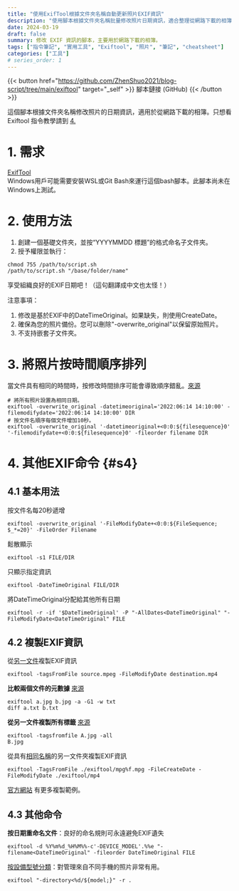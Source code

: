 ```yaml
---
title: "使用ExifTool根據文件夾名稱自動更新照片EXIF資訊"
description: "使用腳本根據文件夾名稱批量修改照片日期資訊，適合整理從網路下載的相簿，保障照片日期的準確性與一致性，並提供其他EXIF命令以便更好管理照片。"
date: 2024-03-19
draft: false
summary: 修改 EXIF 資訊的腳本，主要用於網路下載的相簿。
tags: ["指令筆記", "實用工具", "Exiftool", "照片", "筆記", "cheatsheet"]
categories: ["工具"]
# series_order: 1
---
```


{{< button href="https://github.com/ZhenShuo2021/blog-script/tree/main/exiftool" target="_self" >}}
腳本鏈接 (GitHub)
{{< /button >}}

這個腳本根據文件夾名稱修改照片的日期資訊，適用於從網路下載的相簿。只想看 Exiftool 指令教學請到 [4.](#s4)

# 1. 需求
[ExifTool](http://www.sno.phy.queensu.ca/~phil/exiftool/)  
Windows用戶可能需要安裝WSL或Git Bash來運行這個bash腳本。此腳本尚未在Windows上測試。

# 2. 使用方法 
1. 創建一個基礎文件夾，並按“YYYYMMDD 標題”的格式命名子文件夾。
2. 授予權限並執行：
```shell
chmod 755 /path/to/script.sh
/path/to/script.sh "/base/folder/name"
```

享受組織良好的EXIF日期吧！（這句翻譯成中文也太怪！）

注意事項： 
1. 修改是基於EXIF中的DateTimeOriginal。如果缺失，則使用CreateDate。
2. 確保為您的照片備份。您可以刪除"-overwrite_original"以保留原始照片。
3. 不支持嵌套子文件夾。

# 3. 將照片按時間順序排列  
當文件具有相同的時間時，按修改時間排序可能會導致順序錯亂。[來源](https://photo.stackexchange.com/questions/60342/how-can-i-incrementally-date-photos)

```shell
# 將所有照片設置為相同日期。
exiftool -overwrite_original -datetimeoriginal='2022:06:14 14:10:00' -filemodifydate='2022:06:14 14:10:00' DIR
# 按文件名順序每個文件增加10秒。
exiftool -overwrite_original '-datetimeoriginal+<0:0:${filesequence}0' '-filemodifydate+<0:0:${filesequence}0' -fileorder filename DIR
```


# 4. 其他EXIF命令 {#s4}

## 4.1 基本用法
按文件名每20秒遞增
```shell
exiftool -overwrite_original '-FileModifyDate+<0:0:${FileSequence; $_*=20}' -FileOrder Filename
```

鬆散顯示
```shell
exiftool -s1 FILE/DIR
```

只顯示指定資訊
```shell
exiftool -DateTimeOriginal FILE/DIR
```

將DateTimeOriginal分配給其他所有日期
```shell
exiftool -r -if '$DateTimeOriginal' -P "-AllDates<DateTimeOriginal" "-FileModifyDate<DateTimeOriginal" FILE
```


## 4.2 複製EXIF資訊
從[另一文件](https://exiftool.org/forum/index.php?topic=11385.0)複製EXIF資訊
```shell
exiftool -tagsFromFile source.mpeg -FileModifyDate destination.mp4
```


**比較兩個文件的元數據**
[來源](https://exiftool.org/forum/index.php?topic=3276.0)
```shell
exiftool a.jpg b.jpg -a -G1 -w txt
diff a.txt b.txt
```


**從另一文件複製所有標籤**
[來源](https://exiftool.org/exiftool_pod.html#COPYING-EXAMPLES)
```shell
exiftool -tagsfromfile A.jpg -all
B.jpg
```


從具有[相同名稱](https://exiftool.org/forum/index.php?topic=10322.0)的另一文件夾複製EXIF資訊
```shell
exiftool -TagsFromFile ./exiftool/mpg%f.mpg -FileCreateDate -FileModifyDate ./exiftool/mp4
```

[官方網站](https://exiftool.org/exiftool_pod.html#COPYING-EXAMPLES) 有更多複製範例。

## 4.3 其他命令
**按日期重命名文件**：良好的命名規則可永遠避免EXIF遺失
```shell
exiftool -d %Y%m%d_%H%M%%-c'-DEVICE_MODEL'.%%e "-filename<DateTimeOriginal" -fileorder DateTimeOriginal FILE
```


[按設備型號分類](https://exiftool.org/forum/index.php?topic=12361.0)：對管理來自不同手機的照片非常有用。
```shell
exiftool "-directory<%d/${model;}" -r .
```
